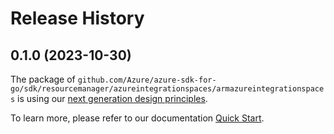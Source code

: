 # Release History

## 0.1.0 (2023-10-30)

The package of `github.com/Azure/azure-sdk-for-go/sdk/resourcemanager/azureintegrationspaces/armazureintegrationspaces` is using our [next generation design principles](https://azure.github.io/azure-sdk/general_introduction.html).

To learn more, please refer to our documentation [Quick Start](https://aka.ms/azsdk/go/mgmt).